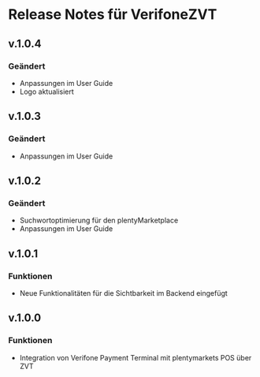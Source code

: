 # Release Notes für VerifoneZVT

## v.1.0.4

### Geändert

- Anpassungen im User Guide
- Logo aktualisiert

## v.1.0.3

### Geändert

- Anpassungen im User Guide

## v.1.0.2

### Geändert

- Suchwortoptimierung für den plentyMarketplace
- Anpassungen im User Guide

## v.1.0.1

### Funktionen

- Neue Funktionalitäten für die Sichtbarkeit im Backend eingefügt

## v.1.0.0

### Funktionen

- Integration von Verifone Payment Terminal mit plentymarkets POS über ZVT
